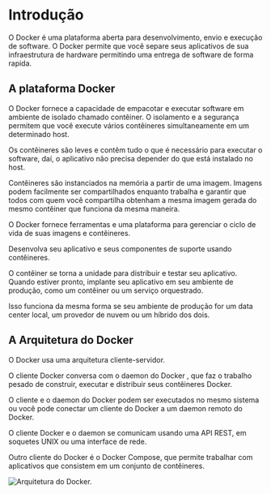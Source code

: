 # Introdução #
>
O Docker é uma plataforma aberta para desenvolvimento, envio e execução de 
software. O Docker permite que você separe seus aplicativos de sua infraestrutura
de hardware permitindo uma entrega de software de forma rapida.
>

## A plataforma Docker ##
>
O Docker fornece a capacidade de empacotar e executar software em ambiente de
isolado chamado contêiner. O isolamento e a segurança permitem que você execute 
vários contêineres simultaneamente em um determinado host. 
>
>
Os contêineres são leves e contêm tudo o que é necessário para executar o 
software, daí, o aplicativo não precisa depender do que está instalado no host. 
>
>
Contêineres são instanciados na memória a partir de uma imagem. Imagens podem facilmente ser 
compartilhados enquanto trabalha e garantir que todos com quem você compartilha obtenham a mesma imagem 
gerada do mesmo contêiner que funciona da mesma maneira.
>
>
O Docker fornece ferramentas e uma plataforma para gerenciar o ciclo de vida de 
suas imagens e contêineres.
>
>
Desenvolva seu aplicativo e seus componentes de suporte usando contêineres.
>
>
O contêiner se torna a unidade para distribuir e testar seu aplicativo.
Quando estiver pronto, implante seu aplicativo em seu ambiente de produção, como 
um contêiner ou um serviço orquestrado. 
>
>
Isso funciona da mesma forma se seu ambiente de produção for um data center local, 
um provedor de nuvem ou um híbrido dos dois.
>

## A Arquitetura do Docker ##

>
O Docker usa uma arquitetura cliente-servidor. 
>
>
O cliente Docker conversa com o daemon do Docker , que faz o trabalho pesado de 
construir, executar e distribuir seus contêineres Docker. 
>
O cliente e o daemon do Docker podem ser executados no mesmo sistema ou você pode 
conectar um cliente do Docker a um daemon remoto do Docker. 
>
O cliente Docker e o daemon se comunicam usando uma API REST, em soquetes UNIX ou 
uma interface de rede. 
>
Outro cliente do Docker é o Docker Compose, que permite trabalhar com aplicativos que 
consistem em um conjunto de contêineres.
>
>
![Arquitetura do Docker.](/99-figuras/arquitetura_docker.png "Arquitetura do Docker.")
>

>